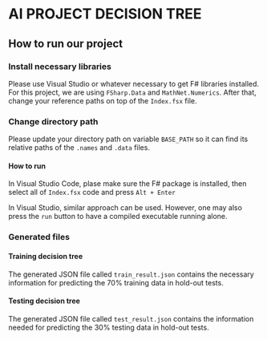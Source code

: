 # AI PROJECT DECISION TREE

## How to run our project

### Install necessary libraries

Please use Visual Studio or whatever necessary to get F# libraries installed. For this project, we are using ```FSharp.Data``` and ```MathNet.Numerics```. After that, change your reference paths on top of the ```Index.fsx``` file.

### Change directory path

Please update your directory path on variable ```BASE_PATH``` so it can find its relative paths of the ```.names``` and ```.data``` files.

#### How to run

In Visual Studio Code, plase make sure the F# package is installed, then select all of ```Index.fsx``` code and press ```Alt + Enter```

In Visual Studio, similar approach can be used. However, one may also press the ```run``` button to have a compiled executable running alone.

### Generated files

#### Training decision tree

The generated JSON file called ```train_result.json``` contains the necessary information for predicting the 70% training data in hold-out tests.

#### Testing decision tree

The generated JSON file called ```test_result.json``` contains the information needed for predicting the 30% testing data in hold-out tests.
